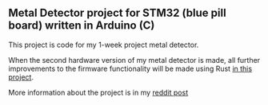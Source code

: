 ## Metal Detector project for STM32 (blue pill board) written in Arduino (C)
This project is code for my 1-week project metal detector.

When the second hardware version of my metal detector is made, all further improvements to the firmware functionality will be made using Rust [in this project](https://github.com/Vectole/metal-detector-project).

More information about the project is in my [reddit post](https://old.reddit.com/r/electronics/comments/bri7i7/diy_pulse_induction_metal_detector_my_1week/)